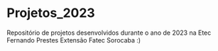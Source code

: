 # Projetos_2023
Repositório de projetos desenvolvidos durante o ano de 2023 na Etec Fernando Prestes Extensão Fatec Sorocaba :)
